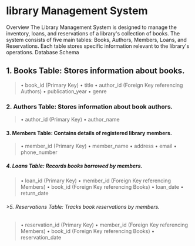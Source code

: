 # library Management System
Overview
The Library Management System is designed to manage the inventory, loans, and reservations of a library's collection of books. The system consists of five main tables: Books, Authors, Members, Loans, and Reservations. Each table stores specific information relevant to the library's operations.
Database Schema
## 1. Books Table: Stores information about books.
>•	book_id (Primary Key)
>•	title
>•	author_id (Foreign Key referencing Authors)
>•	publication_year
>•	genre
### 2. Authors Table: Stores information about book authors.
>•	author_id (Primary Key)
>•	author_name
#### 3. Members Table: Contains details of registered library members.
>•	member_id (Primary Key)
>•	member_name
>•	address
>•	email
>•	phone_number
##### 4. Loans Table: Records books borrowed by members.
>•	loan_id (Primary Key)
>•	member_id (Foreign Key referencing Members)
>•	book_id (Foreign Key referencing Books)
>•	loan_date
>•	return_date
###### >5. Reservations Table: Tracks book reservations by members.
>•	reservation_id (Primary Key)
>•	member_id (Foreign Key referencing Members)
>•	book_id (Foreign Key referencing Books)
>•	reservation_date

